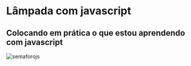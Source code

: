 # Lâmpada com javascript

## Colocando em prática o que estou aprendendo com javascript


![semaforojs](https://user-images.githubusercontent.com/72768515/189803855-8b3ecb0c-e93a-41f3-b760-aeab4d849243.gif)
